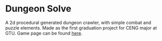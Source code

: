 # Dungeon Solve
A 2d procedural generated dungeon crawler, with simple combat and puzzle elements. Made as the first graduation project for CENG major at GTU. Game page can be found [here](https://geogear.itch.io/dungeon-solve).